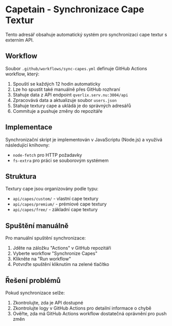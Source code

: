 # Capetain - Synchronizace Cape Textur

Tento adresář obsahuje automatický systém pro synchronizaci cape textur s externím API.

## Workflow

Soubor `.github/workflows/sync-capes.yml` definuje GitHub Actions workflow, který:

1. Spouští se každých 12 hodin automaticky
2. Lze ho spustit také manuálně přes GitHub rozhraní
3. Stahuje data z API endpoint `qverlix.serv.nu:3004/api`
4. Zpracovává data a aktualizuje soubor `users.json`
5. Stahuje textury cape a ukládá je do správných adresářů
6. Commituje a pushuje změny do repozitáře

## Implementace

Synchronizační skript je implementován v JavaScriptu (Node.js) a využívá následující knihovny:
- `node-fetch` pro HTTP požadavky
- `fs-extra` pro práci se souborovým systémem

## Struktura

Textury cape jsou organizovány podle typu:

- `api/capes/custom/` - vlastní cape textury
- `api/capes/premium/` - prémiové cape textury
- `api/capes/free/` - základní cape textury

## Spuštění manuálně

Pro manuální spuštění synchronizace:

1. Jděte na záložku "Actions" v GitHub repozitáři
2. Vyberte workflow "Synchronize Capes"
3. Klikněte na "Run workflow"
4. Potvrďte spuštění kliknutím na zelené tlačítko

## Řešení problémů

Pokud synchronizace selže:

1. Zkontrolujte, zda je API dostupné
2. Zkontrolujte logy v GitHub Actions pro detailní informace o chybě
3. Ověřte, zda má GitHub Actions workflow dostatečná oprávnění pro push změn 